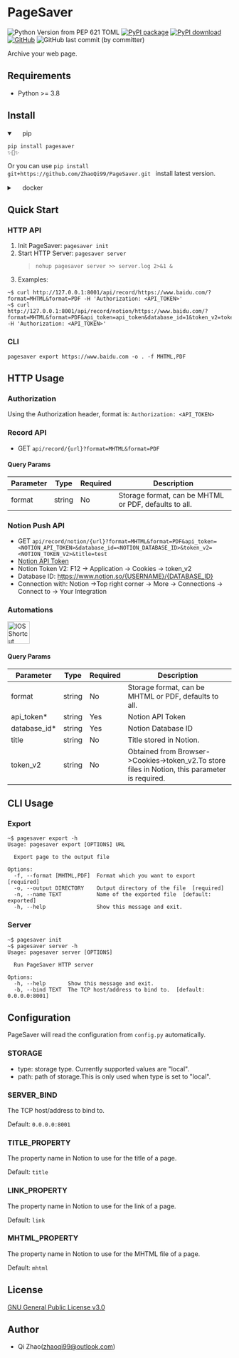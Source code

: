 # PageSaver 
![Python Version from PEP 621 TOML](https://img.shields.io/python/required-version-toml?tomlFilePath=https%3A%2F%2Fraw.githubusercontent.com%2FZhaoQi99%2FPageSaver%2Fmain%2Fpyproject.toml)
[![PyPI package](https://img.shields.io/pypi/v/pagesaver.svg)](https://pypi.python.org/pypi/pagesaver)
[![PyPI download](https://img.shields.io/pypi/dm/pagesaver.svg)](https://pypi.python.org/pypi/pagesaver)
[![GitHub](https://img.shields.io/github/license/ZhaoQi99/pagesaver)](https://github.com/ZhaoQi99/pagesaver/blob/main/LICENSE)
![GitHub last commit (by committer)](https://img.shields.io/github/last-commit/ZhaoQi99/pagesaver)

Archive your web page.

## Requirements
* Python >= 3.8

## Install
<details open>
<summary><img height="15" src="https://www.python.org/favicon.ico"></img> pip</summary>

```shell
pip install pagesaver
✨🍰✨
```
Or you can use `pip install git+https://github.com/ZhaoQi99/PageSaver.git
` install latest version.
</details>

<details>
<summary><img height="15" src="https://cdn.simpleicons.org/docker/338FED?viewbox=auto" /> docker</summary>

```shell
docker run -d --name pagesaver -p 8001:8001 zhaoqi99/pagesaver
```

</details>

## Quick Start
### HTTP API
1. Init PageSaver: `pagesaver init`
2. Start HTTP Server: `pagesaver server`
    > `nohup pagesaver server >> server.log 2>&1 &`
3. Examples:
```shell
~$ curl http://127.0.0.1:8001/api/record/https://www.baidu.com/?format=MHTML&format=PDF -H 'Authorization: <API_TOKEN>'
~$ curl http://127.0.0.1:8001/api/record/notion/https://www.baidu.com/?format=MHTML&format=PDF&api_token=api_token&database_id=1&token_v2=token_v2&title=test -H 'Authorization: <API_TOKEN>'
```

### CLI 
```shell
pagesaver export https://www.baidu.com -o . -f MHTML,PDF
```

## HTTP Usage
### Authorization
Using the Authorization header, format is: `Authorization: <API_TOKEN>`

### Record API
* GET `api/record/{url}?format=MHTML&format=PDF`
#### Query Params

| Parameter | Type   | Required | Description                                           |
| --------- | ------ | -------- | ----------------------------------------------------- |
| format    | string | No       | Storage format, can be MHTML or PDF, defaults to all. |

### Notion Push API
* GET `api/record/notion/{url}?format=MHTML&format=PDF&api_token=<NOTION_API_TOKEN>&database_id=<NOTION_DATABASE_ID>&token_v2=<NOTION_TOKEN_V2>&title=test`
* [Notion API Token](https://www.notion.so/profile/integrations)
* Notion Token V2: F12 -> Application -> Cookies -> token_v2
* Database ID: https://www.notion.so/{USERNAME}/{DATABASE_ID}
* Connection with: Notion ->Top right corner -> More -> Connections -> Connect to -> Your Integration

### Automations
<a href="https://www.icloud.com/shortcuts/2917f0c4c8a94654978d6b70cb5d84c0">
  <img src="https://help.apple.com/assets/645D5D228BE0233D28263F4B/645D5D258BE0233D28263F5A/zh_CN/d230a25cb974f8908871af04caad89a1.png" height="50" alt="IOS Shortcut" />
</a>


#### Query Params

| Parameter    | Type   | Required | Description                                                                                    |
| ------------ | ------ | -------- | ---------------------------------------------------------------------------------------------- |
| format       | string | No       | Storage format, can be MHTML or PDF, defaults to all.                                          |
| api_token*   | string | Yes      | Notion API Token                                                                               |
| database_id* | string | Yes      | Notion Database ID                                                                             |
| title        | string | No       | Title stored in Notion.                                                                        |
| token_v2     | string | No       | Obtained from Browser->Cookies->token_v2.To store files in Notion, this parameter is required. |

## CLI Usage
### Export
```shell
~$ pagesaver export -h
Usage: pagesaver export [OPTIONS] URL

  Export page to the output file

Options:
  -f, --format [MHTML,PDF]  Format which you want to export  [required]
  -o, --output DIRECTORY    Output directory of the file  [required]
  -n, --name TEXT           Name of the exported file  [default: exported]
  -h, --help                Show this message and exit.
```
### Server
```shell
~$ pagesaver init
~$ pagesaver server -h
Usage: pagesaver server [OPTIONS]

  Run PageSaver HTTP server

Options:
  -h, --help       Show this message and exit.
  -b, --bind TEXT  The TCP host/address to bind to.  [default: 0.0.0.0:8001]
```

## Configuration
PageSaver will read the configuration from `config.py` automatically.

### STORAGE
* type: storage type. Currently supported values are "local".
* path: path of storage.This is only used when type is set to "local".

### SERVER_BIND
The TCP host/address to bind to.

Default: `0.0.0.0:8001`

### TITLE_PROPERTY
The property name in Notion to use for the title of a page.

Default: `title`

### LINK_PROPERTY
The property name in Notion to use for the link of a page.

Default: `link`

### MHTML_PROPERTY
The property name in Notion to use for the MHTML file of a page.

Default: `mhtml`

## License
[GNU General Public License v3.0](https://github.com/ZhaoQi99/PageSaver/blob/main/LICENSE)

## Author
* Qi Zhao([zhaoqi99@outlook.com](mailto:zhaoqi99@outlook.com))
